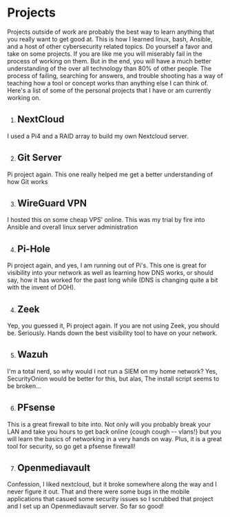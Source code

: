 # Projects

Projects outside of work are probably the best way to learn anything that you really want to get good at.  This is how I learned linux, bash, Ansible, and a host of other cybersecurity related topics.  Do yourself a favor and take on some projects.  If you are like me you will miserably fail in the process of working on them.  But in the end, you will have a much better understanding of the over all technology than 80% of other people.  The process of failing, searching for answers, and trouble shooting has a way of teaching how a tool or concept works than anything else I can think of.  Here's a list of some of the personal projects that I have or am currently working on.

1. ## NextCloud
I used a Pi4 and a RAID array to build my own Nextcloud server.


2. ## Git Server
Pi project again.  This one really helped me get a better understanding of how Git works


3. ## WireGuard VPN
I hosted this on some cheap VPS' online.  This was my trial by fire into Ansible and overall linux server administration


4. ## Pi-Hole
Pi project again, and yes, I am running out of Pi's.  This one is great for visibility into your network as well as learning how DNS works, or should say, how it has worked for the past long while (DNS is changing quite a bit with the invent of DOH).


4. ## Zeek
Yep, you guessed it, Pi project again.  If you are not using Zeek, you should be.  Seriously.  Hands down the best visibility tool to have on your network.


5. ## Wazuh
I'm a total nerd, so why would I not run a SIEM on my home network?  Yes, SecurityOnion would be better for this, but alas, The install script seems to be broken...


6. ## PFsense
This is a great firewall to bite into.  Not only will you probably break your LAN and take you hours to get back online {cough cough -- vlans!} but you will learn the basics of networking in a very hands on way.  Plus, it is a great tool for security, so go get a pfsense firewall! 

7. ## Openmediavault
Confession, I liked nextcloud, but it broke somewhere along the way and I never figure it out.  That and there were some bugs in the mobile applications that casued some security issues so I scrubbed that project and I set up an Openmediavault server.  So far so good! 

